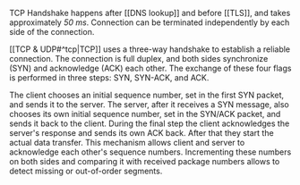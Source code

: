 TCP Handshake happens after [[DNS lookup]] and before [[TLS]], and takes approximately *50 ms*. Connection can be terminated independently by each side of the connection.

[[TCP & UDP#^tcp|TCP]] uses a three-way handshake to establish a reliable connection. The connection is full duplex, and both sides synchronize (SYN) and acknowledge (ACK) each other. The exchange of these four flags is performed in three steps: SYN, SYN-ACK, and ACK.

The client chooses an initial sequence number, set in the first SYN packet, and sends it to the server. The server, after it receives a SYN message, also chooses its own initial sequence number, set in the SYN/ACK packet, and sends it back to the client. During the final step the client acknowledges the server's response and sends its own ACK back. After that they start the actual data transfer. This mechanism allows client and server to acknowledge each other's sequence numbers. Incrementing these numbers on both sides and comparing it with received package numbers allows to detect missing or out-of-order segments.
